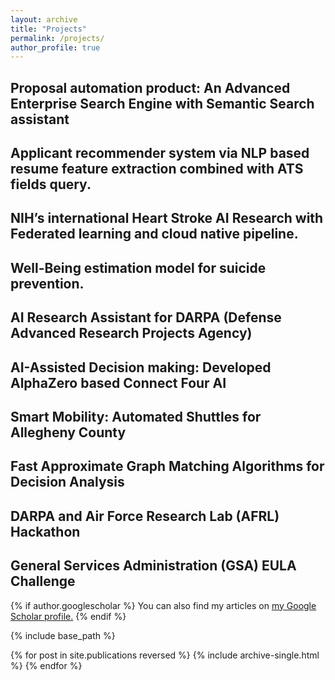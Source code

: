 ```yaml
---
layout: archive
title: "Projects"
permalink: /projects/
author_profile: true
---
```



## Proposal automation product: An Advanced Enterprise Search Engine with Semantic Search assistant

##  Applicant recommender system via NLP based resume feature extraction combined with ATS fields query. 

## NIH’s international Heart Stroke AI Research with Federated learning and cloud native pipeline. 

## Well-Being estimation model for suicide prevention.

## AI Research Assistant for DARPA (Defense Advanced Research Projects Agency)

## AI-Assisted Decision making: Developed AlphaZero based Connect Four AI

## Smart Mobility: Automated Shuttles for Allegheny County

## Fast Approximate Graph Matching Algorithms for Decision Analysis 

## DARPA and Air Force Research Lab (AFRL) Hackathon

## General Services Administration (GSA) EULA Challenge



{% if author.googlescholar %}
  You can also find my articles on <u><a href="{{author.googlescholar}}">my Google Scholar profile</a>.</u>
{% endif %}

{% include base_path %}

{% for post in site.publications reversed %}
  {% include archive-single.html %}
{% endfor %}
